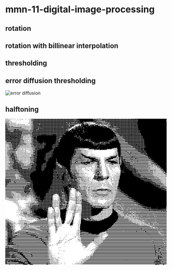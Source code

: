 # mmn-11-digital-image-processing

## rotation

## rotation with billinear interpolation 

## thresholding

## error diffusion thresholding
![error diffusion](images\error_diffusion.jpg)

## halftoning
![halftoning](images\halftoning.jpg)
